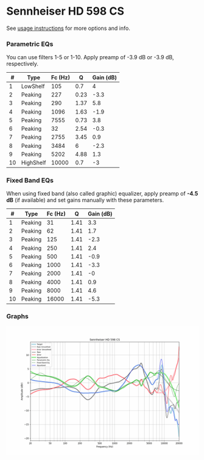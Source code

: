 # Sennheiser HD 598 CS
See [usage instructions](https://github.com/jaakkopasanen/AutoEq#usage) for more options and info.

### Parametric EQs
You can use filters 1-5 or 1-10. Apply preamp of -3.9 dB or -3.9 dB, respectively.

|   # | Type      |   Fc (Hz) |    Q |   Gain (dB) |
|-----|-----------|-----------|------|-------------|
|   1 | LowShelf  |       105 | 0.7  |         4   |
|   2 | Peaking   |       227 | 0.23 |        -3.3 |
|   3 | Peaking   |       290 | 1.37 |         5.8 |
|   4 | Peaking   |      1096 | 1.63 |        -1.9 |
|   5 | Peaking   |      7555 | 0.73 |         3.8 |
|   6 | Peaking   |        32 | 2.54 |        -0.3 |
|   7 | Peaking   |      2755 | 3.45 |         0.9 |
|   8 | Peaking   |      3484 | 6    |        -2.3 |
|   9 | Peaking   |      5202 | 4.88 |         1.3 |
|  10 | HighShelf |     10000 | 0.7  |        -3   |

### Fixed Band EQs
When using fixed band (also called graphic) equalizer, apply preamp of **-4.5 dB** (if available) and set gains manually with these parameters.

|   # | Type    |   Fc (Hz) |    Q |   Gain (dB) |
|-----|---------|-----------|------|-------------|
|   1 | Peaking |        31 | 1.41 |         3.3 |
|   2 | Peaking |        62 | 1.41 |         1.7 |
|   3 | Peaking |       125 | 1.41 |        -2.3 |
|   4 | Peaking |       250 | 1.41 |         2.4 |
|   5 | Peaking |       500 | 1.41 |        -0.9 |
|   6 | Peaking |      1000 | 1.41 |        -3.3 |
|   7 | Peaking |      2000 | 1.41 |        -0   |
|   8 | Peaking |      4000 | 1.41 |         0.9 |
|   9 | Peaking |      8000 | 1.41 |         4.6 |
|  10 | Peaking |     16000 | 1.41 |        -5.3 |

### Graphs
![](./Sennheiser%20HD%20598%20CS.png)
